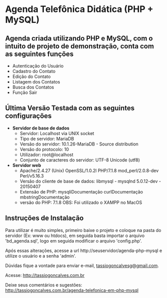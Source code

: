 # Agenda Telefônica Didática (PHP + MySQL)

## Agenda criada utilizando PHP e MySQL, com o intuito de projeto de demonstração, conta com as seguintes funções
* Autenticação do Usuário
* Cadastro do Contato
* Edição do Contato
* Listagem dos Contatos
* Busca dos Contatos
* Função Sair

## Última Versão Testada com as seguintes configurações

* **Servidor de base de dados**
  * Servidor: Localhost via UNIX socket
  * Tipo de servidor: MariaDB
  * Versão do servidor: 10.1.26-MariaDB - Source distribution
  * Versão do protocolo: 10
  * Utilizador: root@localhost
  * Conjunto de caracteres do servidor: UTF-8 Unicode (utf8)
* **Servidor web**
  * Apache/2.4.27 (Unix) OpenSSL/1.0.2l PHP/7.1.8 mod_perl/2.0.8-dev Perl/v5.16.3
  * Versão do cliente de base de dados: libmysql - mysqlnd 5.0.12-dev - 20150407
  * Extensão de PHP: mysqliDocumentação curlDocumentação mbstringDocumentação
  * versão do PHP: 7.1.8
OBS: Foi utilizado o XAMPP no MacOS

## Instruções de Instalação

Para utilizar é muito simples, primeiro baixe o projeto e coloque na pasta do servidor (Ex: www ou htdocs), em seguida basta importar o arquivo 'bd_agenda.sql', logo em seguida modificar o arquivo 'config.php'.

Após essas alterações, acesse a url http://seuservidor/agenda-php-mysql e utilize o usuário e a senha 'admin'.

Dúvidas fique a vontade para enviar e-mail, tassiogoncalvesg@gmail.com.

Acesse: http://tassiogoncalves.com.br

Deixe seus comentários e sugestões: http://tassiogoncalves.com.br/agenda-telefonica-em-php-mysql
